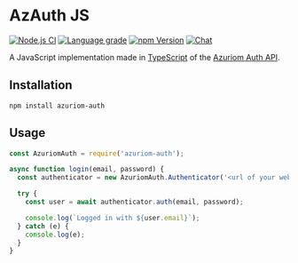 # AzAuth JS

[![Node.js CI](https://img.shields.io/github/workflow/status/Azuriom/AzAuthJS/Node.js%20CI?style=flat-square)](https://github.com/Azuriom/AzAuthJS/actions)
[![Language grade](https://img.shields.io/lgtm/grade/javascript/github/Azuriom/AzAuthJS?label=code%20quality&logo=lgtm&logoWidth=18&style=flat-square)](https://lgtm.com/projects/g/Azuriom/AzAuthJS/context:javascript)
[![npm Version](https://img.shields.io/npm/v/azuriom-auth.svg?style=flat-square)](https://www.npmjs.org/package/azuriom-auth)
[![Chat](https://img.shields.io/discord/625774284823986183?color=5865f2&label=Discord&logo=discord&logoColor=fff&style=flat-square)](https://azuriom.com/discord)

A JavaScript implementation made in [TypeScript](https://www.typescriptlang.org/) of the [Azuriom Auth API](https://azuriom.com/docs/api-auth).

## Installation

```
npm install azuriom-auth
```

## Usage

```js
const AzuriomAuth = require('azuriom-auth');

async function login(email, password) {
  const authenticator = new AzuriomAuth.Authenticator('<url of your website>');

  try {
    const user = await authenticator.auth(email, password);

    console.log(`Logged in with ${user.email}`);
  } catch (e) {
    console.log(e);
  }
}
```
